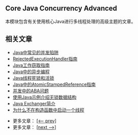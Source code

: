 ## Core Java Concurrency Advanced

本模块包含有关使用核心Java进行多线程处理的高级主题的文章。

## 相关文章

+ [Java中常见的并发陷阱](docs/Java中常见的并发陷阱.md)
+ [RejectedExecutionHandler指南](docs/RejectedExecutionHandler指南.md)
+ [Java工作窃取指南](docs/Java工作窃取指南.md)
+ [Java中的异步编程](docs/Java中的异步编程.md)
+ [Java线程死锁和活锁](docs/Java线程死锁和活锁.md)
+ [Java中的AtomicStampedReference指南](docs/Java中的AtomicStampedReference指南.md)
+ [并发中的ABA问题](docs/并发中的ABA问题.md)
+ [使用Java示例介绍无锁数据结构](docs/使用Java示例介绍无锁数据结构.md)
+ [Java Exchanger简介](docs/Java-Exchanger简介.md)
+ [为什么不在构造函数中启动一个线程](docs/为什么不在构造函数中启动一个线程.md)

- 更多文章： [[<-- prev]](../java-concurrency-advanced-2/README.md)
- 更多文章： [[next -->]](../java-concurrency-advanced-4/README.md)
